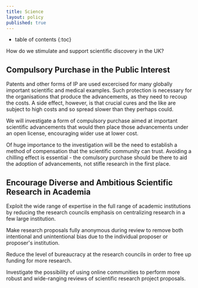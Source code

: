 ```yaml
---
title: Science
layout: policy
published: true
---
```

* table of contents 
{:toc}

How do we stimulate and support scientific discovery in the UK?

## Compulsory Purchase in the Public Interest

Patents and other forms of IP are used excercised for many globally important scientific and medical examples. Such protection is necessary for the organisations that produce the advancements, as they need to recoup the costs. A side effect, however, is that crucial cures and the like are subject to high costs and so spread slower than they perhaps could.

We will investigate a form of compulsory purchase aimed at important scientific advancements that would then place those advancements under an open license, encouraging wider use at lower cost.

Of huge importance to the investigation will be the need to establish a method of compensation that the scientific community can trust. Avoiding a chilling effect is essential - the comulsory purchase should be there to aid the adoption of advancements, not stifle research in the first place. 

## Encourage Diverse and Ambitious Scientific Research in Academia

Exploit the wide range of expertise in the full range of academic institutions by reducing the research councils emphasis on centralizing research in a few large institution.

Make research proposals fully anonymous during review to remove both intentional and unintentional bias due to the individual proposer or proposer's institution.

Reduce the level of bureaucracy at the research councils in order to free up funding for more research.

Investigate the possibility of using online communities to perform more robust and wide-ranging reviews of scientific research project proposals.
